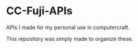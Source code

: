# CC-Fuji-APIs
APIs I made for my personal use in computercraft.

This repository was simply made to organize these.
